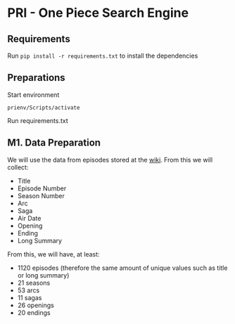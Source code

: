 # PRI - One Piece Search Engine

## Requirements
Run ``pip install -r requirements.txt`` to install the dependencies

## Preparations

Start environment
```
prienv/Scripts/activate
```
Run requirements.txt

## M1. Data Preparation

We will use the data from episodes stored at the [wiki](https://onepiece.fandom.com/wiki/Episode_1). From this we will collect:

- Title
- Episode Number
- Season Number
- Arc
- Saga
- Air Date
- Opening
- Ending
- Long Summary

From this, we will have, at least:
- 1120 episodes (therefore the same amount of unique values such as title or long summary)
- 21 seasons
- 53 arcs
- 11 sagas
- 26 openings
- 20 endings